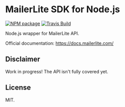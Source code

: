 # MailerLite SDK for Node.js

[![NPM package][npm-image]][npm-url]
[![Travis Build][travis-image]][travis-url]

Node.js wrapper for MailerLite API.

Official documentation: https://docs.mailerlite.com/

## Disclaimer

Work in progress! The API isn't fully covered yet.

[npm-url]: https://npmjs.com/package/mailerlite/
[npm-image]: https://img.shields.io/npm/dt/mailerlite.svg

[travis-url]: https://travis-ci.org/fmoliveira/mailerlite-sdk-nodejs
[travis-image]: https://api.travis-ci.org/fmoliveira/mailerlite-sdk-nodejs.svg

## License
MIT.

